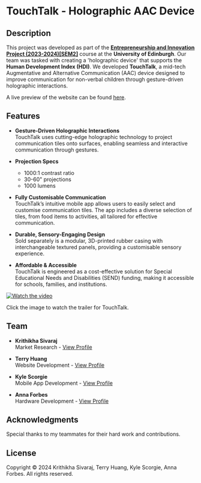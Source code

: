 # TouchTalk - Holographic AAC Device

## Description
This project was developed as part of the [**Entrepreneurship and Innovation Project (2023-2024)[SEM2]**](http://www.drps.ed.ac.uk/23-24/dpt/cxinfr09053.htm) course at the **University of Edinburgh**. Our team was tasked with creating a 'holographic device' that supports the **Human Development Index (HDI)**. We developed **TouchTalk**, a mid-tech Augmentative and Alternative Communication (AAC) device designed to improve communication for non-verbal children through gesture-driven holographic interactions.

A live preview of the website can be found [here](https://t3rryhuang.github.io/Tesseract/index.html).

## Features
- **Gesture-Driven Holographic Interactions**  
  TouchTalk uses cutting-edge holographic technology to project communication tiles onto surfaces, enabling seamless and interactive communication through gestures.
  
- **Projection Specs**  
  - 1000:1 contrast ratio  
  - 30-60" projections  
  - 1000 lumens  

- **Fully Customisable Communication**  
  TouchTalk’s intuitive mobile app allows users to easily select and customise communication tiles. The app includes a diverse selection of tiles, from food items to activities, all tailored for effective communication.

- **Durable, Sensory-Engaging Design**  
  Sold separately is a modular, 3D-printed rubber casing with interchangeable textured panels, providing a customisable sensory experience.

- **Affordable & Accessible**  
  TouchTalk is engineered as a cost-effective solution for Special Educational Needs and Disabilities (SEND) funding, making it accessible for schools, families, and institutions.

[![Watch the video](https://img.youtube.com/vi/566SZe5wfAY/maxresdefault.jpg)](https://youtu.be/566SZe5wfAY?si=pmyY7w5EJNzmopqZ)

Click the image to watch the trailer for TouchTalk.

## Team
- **Krithikha Sivaraj**  
  Market Research - [View Profile](https://t3rryhuang.github.io/Tesseract/krithikha.html)
  
- **Terry Huang**  
  Website Development - [View Profile](https://t3rryhuang.github.io/Tesseract/terry.html)
  
- **Kyle Scorgie**  
  Mobile App Development - [View Profile](https://t3rryhuang.github.io/Tesseract/kyle.html)
  
- **Anna Forbes**  
  Hardware Development - [View Profile](https://t3rryhuang.github.io/Tesseract/anna.html)

## Acknowledgments
Special thanks to my teammates for their hard work and contributions.

## License
Copyright © 2024 Krithikha Sivaraj, Terry Huang, Kyle Scorgie, Anna Forbes. All rights reserved.

